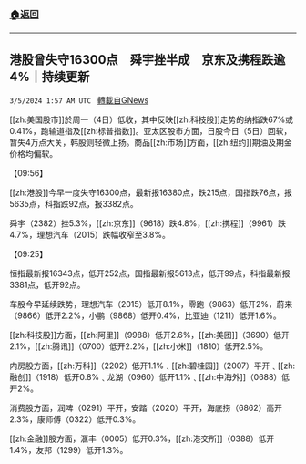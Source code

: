 ###  [:house:返回](README.md)
---


## 港股曾失守16300点　舜宇挫半成　京东及携程跌逾4%｜持续更新
`3/5/2024 1:57 AM UTC ` [轉載自GNews](https://gnews.org/articles/2365308)

[[zh:美国股市]]於周一（4日）低收，其中反映[[zh:科技股]]走势的纳指跌67%或0.41%，跑输道指及[[zh:标普指数]]。亚太区股市方面，日股今日（5日）回软，暂失4万点大关，韩股则轻微上扬。商品[[zh:市场]]方面，[[zh:纽约]]期油及期金价格均偏软。

【09:56】

[[zh:港股]]今早一度失守16300点，最新报16380点，跌215点，国指跌76点，报5635点，科指跌92点，报3382点。

舜宇（2382）挫5.3%，[[zh:京东]]（9618）跌4.8%，[[zh:携程]]（9961）跌4.7%，理想汽车（2015）跌幅收窄至3.8%。

【09:25】

恒指最新报16343点，低开252点，国指最新报5613点，低开99点，科指最新报3381点，低开92点。

车股今早延续跌势，理想汽车（2015）低开8.1%，零跑（9863）低开2%，蔚来（9866）低开2.2%，小鹏（9868）低开0.4%，比亚迪（1211）低开1.6%。

[[zh:科技股]]方面，[[zh:阿里]]（9988）低开2.6%，[[zh:美团]]（3690）低开2.1%，[[zh:腾讯]]（0700）低开2.2%，[[zh:小米]]（1810）低开2.5%。

内房股方面，[[zh:万科]]（2202）低开1.1%﹑[[zh:碧桂园]]（2007）平开﹑[[zh:融创]]（1918）低开0.8%﹑龙湖（0960）低开1.1%﹑[[zh:中海外]]（0688）低开2%。

消费股方面，润啤（0291）平开，安踏（2020）平开，海底捞（6862）高开2.3%，康师傅（0322）低开0.3%。

[[zh:金融]]股方面，滙丰（0005）低开0.3%，[[zh:港交所]]（0388）低开1.4%，友邦（1299）低开1.3%。
